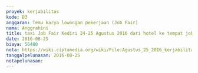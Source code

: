 ```yaml
---
proyek: kerjabilitas
kode: D3
anggaran: Temu karya lowongan pekerjaan (Job Fair)
nama: Anggrahini
title: taxi Job Fair Kediri 24-25 Agustus 2016 dari hotel ke tempat job fair
date: 2016-08-25
biaya: 56480
nota: https://wiki.ciptamedia.org/wiki/File:Agustus_25_2016_kerjabilitas_D3_taxi_hotel_venue_jobfair_kediri_inok.jpg
tanggalpelunasan: 2016-08-25
notapelunasan:
---
```

